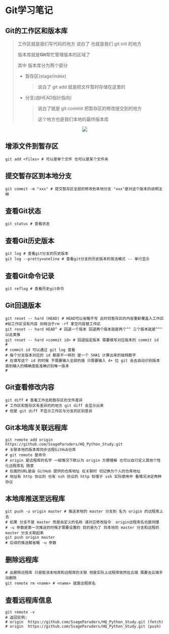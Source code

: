 # Git学习笔记

## Git的工作区和版本库

> 工作区就是我们写代码的地方 说白了 也就是我们 git init 的地方
>
> 版本库就是**Git**帮忙管理版本的区域了
>
> 其中 版本库分为两个部分
>
> - 暂存区(stage/index)
>
>   > 说白了 git add <files> 就是把文件暂时存储在这里的
>
> - 分支(由HEAD指针指向)
>
>   > 说白了就是 git commit 把暂存区的修改提交到的地方
>   >
>   > 这个地方也是我们本地的最终版本库

<p align="center">
  <img src="https://raw.githubusercontent.com/SsageParuders/HQ_Notes/master/img/202109171754411.png" />
</p>

## 增添文件到暂存区

```shell
git add <files> # 可以是单个文件 也可以是某个文件夹
```

## 提交暂存区到本地分支

```shell
git commit -m "xxx" # 提交暂存区全部的修改到本地分支 "xxx"是对这个版本的说明注释
```

## 查看Git状态

```shell
git status # 查看状态
```

## 查看Git历史版本

```shell
git log # 查看git分支的历史版本
git log --pretty=oneline # 查看git分支的历史版本的简洁模式 -- 单行显示
```

## 查看Git命令记录

```shell
git reflog # 查看历史git命令
```

## Git回退版本

```shell
git reset -- hard (HEAD) # HEAD可以省略不写 此时将暂存区的内容重新覆盖入工作区 
#如工作区没有内容 则相当于rm -rf 拿空内容替工作区
git reset -- hard HEAD^ # 回退一个版本 回退两个版本就是两个^^ 三个版本就是^^^ 以此类推
git reset -- hard <commit id> # 回退指定版本 需要填写对应版本的 commit id
#
# commit id 可以通过 git log 查看 
# 每个分支版本对应的 id 都是不一样的 是一个 SHA1 计算出来的独特数字 
# 在填写这个 id 的时候 不需要输入全部的值 只需要输入 4+ 位 git 会去自动识别版本 直到输入的精确度能准确识别唯一版本
#
```

## Git查看修改内容

```shell
git diff # 查看工作去和暂存区的文件差异
# 工作区和暂存区有差异的的地方 git diff 会显示出来
# 但是 git diff 不显示工作区与分支的区别差异
```

## Git本地库关联远程库

```shell
git remote add origin https://github.com/SsageParuders/HQ_Python_Study.git 
# 关联本地的版本库同步远程GitHub仓库
# git remote 是命令
# origin 是远程库的名字 一般情况下默认为 origin 方便理解 也可以自行定义其他个性化远程库名 随意
# 后面的URL是由 GitHub 提供的仓库地址 在关联时 切记换为个人的仓库地址
# 地址有 http 协议的 也有 ssh 协议的 http 较慢于 ssh 实际使用中 看情况决定两种协议
```

## 本地库推送至远程库

```shell
git push -u origin master # 推送本地的 master 分支到 名为 origin 的远程库上去
# 如果 分支不是 master 而是自定义的名称 请对应修改指令  origin远程库名也是同理
# -u 参数是第一次推送的时候才需要设置的 目的是为了 将本地的 master 分支和远程的 master 分支关联起来
git push origin master
# 后续的推送都省略 -u 参数
```

## 删除远程库

```shell
# 此删除远程库 只是取消本地库和远程库的关联 但是实际上远程库依然在云端 需要去云端手动删除
git remote rm <name> # <name> 就是远程库名
```

## 查看远程库信息

```shell
git remote -v
# 返回实例:
# origin  https://github.com/SsageParuders/HQ_Python_Study.git (fetch)
# origin  https://github.com/SsageParuders/HQ_Python_Study.git (push)
```







